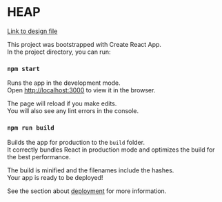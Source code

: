# HEAP

[Link to design file](https://www.figma.com/file/OyoVI64WPi8hxGXWxIxUL8/Quiz?type=design&node-id=0%3A1&t=xzS0hwRdImTu2dp1-1)

This project was bootstrapped with Create React App.\
In the project directory, you can run:

### `npm start`

Runs the app in the development mode.\
Open [http://localhost:3000](http://localhost:3000) to view it in the browser.

The page will reload if you make edits.\
You will also see any lint errors in the console.

### `npm run build`

Builds the app for production to the `build` folder.\
It correctly bundles React in production mode and optimizes the build for the best performance.

The build is minified and the filenames include the hashes.\
Your app is ready to be deployed!

See the section about [deployment](https://facebook.github.io/create-react-app/docs/deployment) for more information.
